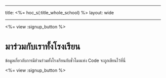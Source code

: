 * * *

title: <%= hoc_s(:title_whole_school) %> layout: wide

* * *

<%= view :signup_button %>

# มาร่วมกับเราทั้งโรงเรียน

ข้อมูลเกี่ยวกับการมีส่วนร่วมทั้งโรงเรียนกับชั่วโมงแห่ง Code จะถูกเขียนไว้ที่นี่

<%= view :signup_button %>